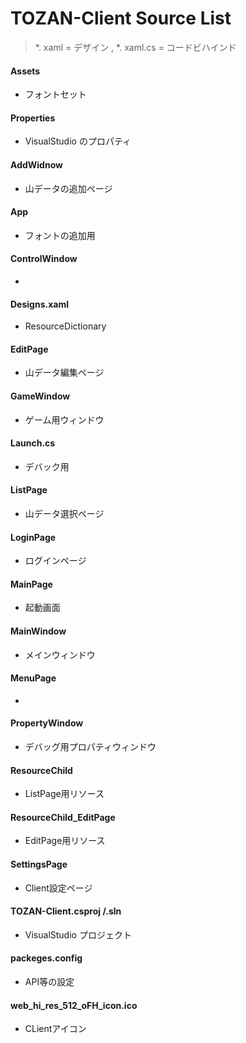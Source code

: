 # TOZAN-Client Source List

> *. xaml = デザイン , *. xaml.cs = コードビハインド

#### Assets
- フォントセット

#### Properties
- VisualStudio のプロパティ

#### AddWidnow
- 山データの追加ページ

#### App
- フォントの追加用

#### ControlWindow
-

#### Designs.xaml
- ResourceDictionary

#### EditPage
- 山データ編集ページ

#### GameWindow
- ゲーム用ウィンドウ

#### Launch.cs
- デバック用

#### ListPage
- 山データ選択ページ

#### LoginPage
- ログインページ

#### MainPage
- 起動画面

#### MainWindow
- メインウィンドウ

#### MenuPage
- 

#### PropertyWindow
- デバッグ用プロパティウィンドウ

#### ResourceChild
- ListPage用リソース

#### ResourceChild_EditPage
- EditPage用リソース

#### SettingsPage
- Client設定ページ

#### TOZAN-Client.csproj /.sln
- VisualStudio プロジェクト

#### packeges.config
- API等の設定

#### web_hi_res_512_oFH_icon.ico
- CLientアイコン

